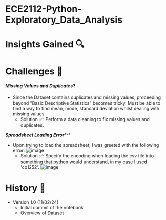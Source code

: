 # ECE2112-Python-Exploratory_Data_Analysis


# Insights Gained 🔍


# Challenges 🎯
***Missing Values and Duplicates***❓
* Since the Dataset contains duplicates and missing values, proceeding beyond "Basic Descriptive Statistics" becomes tricky. Must be able to find a way to find mean, mode, standard deviation whilst dealing with missing values.
  - Solution ✅: Perform a data cleaning to fix missing values and duplicates.
 
***Spreadsheet Loading Error***⁴⁰⁴
* Upon trying to load the spreadsheet, I was greeted with the following error:
![image](https://github.com/user-attachments/assets/e0d61703-32f5-4b8d-b5ab-4d0ab49f3118)
  - Solution ✅: Specify the encoding when loading the csv file into something that python would understand, in my case I used 'cp1252'.
    ![image](https://github.com/user-attachments/assets/00215df2-c981-460b-99e7-97e5f3077497)



# History 📜
* Version 1.0 (11/02/24)
  - Initial commit of the notebook
  - Overview of Dataset
